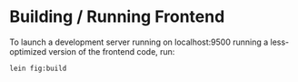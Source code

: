 # Building / Running Frontend
To launch a development server running on localhost:9500
running a less-optimized version of the frontend code,
run:

`lein fig:build`

